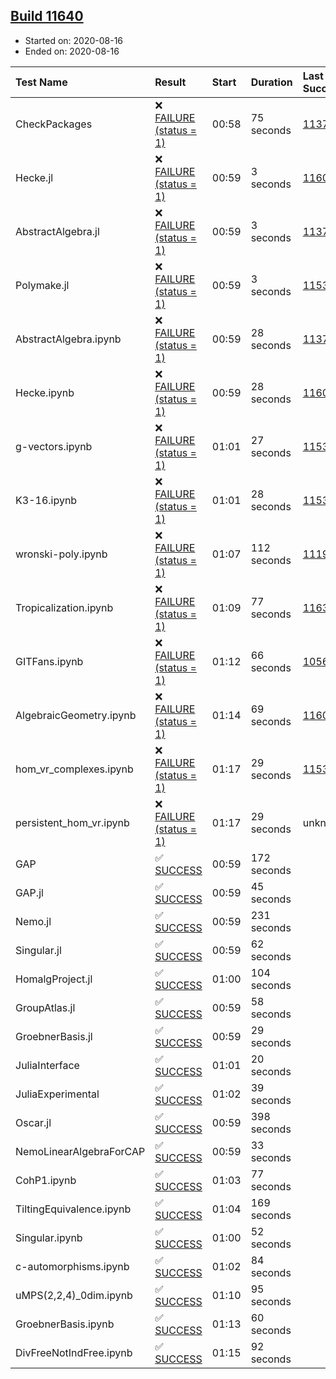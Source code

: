 ## [Build 11640](https://oscarci.mathematik.uni-kl.de/job/oscar/11640/)

* Started on: 2020-08-16
* Ended on: 2020-08-16

| Test Name    | Result | Start | Duration | Last Success | First Failure |
|:-------------|:-------|:------|:---------|:-------------|:--------------|
| CheckPackages | ❌ [FAILURE (status = 1)](https://oscarci.mathematik.uni-kl.de/job/oscar/11640/artifact/logs/build-11640/CheckPackages.log) | 00:58 | 75 seconds | [11376](https://oscarci.mathematik.uni-kl.de/job/oscar/11376/) | [11377](https://oscarci.mathematik.uni-kl.de/job/oscar/11377/) |
| Hecke.jl | ❌ [FAILURE (status = 1)](https://oscarci.mathematik.uni-kl.de/job/oscar/11640/artifact/logs/build-11640/Hecke.jl.log) | 00:59 | 3 seconds | [11602](https://oscarci.mathematik.uni-kl.de/job/oscar/11602/) | [11603](https://oscarci.mathematik.uni-kl.de/job/oscar/11603/) |
| AbstractAlgebra.jl | ❌ [FAILURE (status = 1)](https://oscarci.mathematik.uni-kl.de/job/oscar/11640/artifact/logs/build-11640/AbstractAlgebra.jl.log) | 00:59 | 3 seconds | [11376](https://oscarci.mathematik.uni-kl.de/job/oscar/11376/) | [11377](https://oscarci.mathematik.uni-kl.de/job/oscar/11377/) |
| Polymake.jl | ❌ [FAILURE (status = 1)](https://oscarci.mathematik.uni-kl.de/job/oscar/11640/artifact/logs/build-11640/Polymake.jl.log) | 00:59 | 3 seconds | [11532](https://oscarci.mathematik.uni-kl.de/job/oscar/11532/) | [11533](https://oscarci.mathematik.uni-kl.de/job/oscar/11533/) |
| AbstractAlgebra.ipynb | ❌ [FAILURE (status = 1)](https://oscarci.mathematik.uni-kl.de/job/oscar/11640/artifact/logs/build-11640/AbstractAlgebra.ipynb.log) | 00:59 | 28 seconds | [11376](https://oscarci.mathematik.uni-kl.de/job/oscar/11376/) | [11377](https://oscarci.mathematik.uni-kl.de/job/oscar/11377/) |
| Hecke.ipynb | ❌ [FAILURE (status = 1)](https://oscarci.mathematik.uni-kl.de/job/oscar/11640/artifact/logs/build-11640/Hecke.ipynb.log) | 00:59 | 28 seconds | [11602](https://oscarci.mathematik.uni-kl.de/job/oscar/11602/) | [11603](https://oscarci.mathematik.uni-kl.de/job/oscar/11603/) |
| g-vectors.ipynb | ❌ [FAILURE (status = 1)](https://oscarci.mathematik.uni-kl.de/job/oscar/11640/artifact/logs/build-11640/g-vectors.ipynb.log) | 01:01 | 27 seconds | [11532](https://oscarci.mathematik.uni-kl.de/job/oscar/11532/) | [11533](https://oscarci.mathematik.uni-kl.de/job/oscar/11533/) |
| K3-16.ipynb | ❌ [FAILURE (status = 1)](https://oscarci.mathematik.uni-kl.de/job/oscar/11640/artifact/logs/build-11640/K3-16.ipynb.log) | 01:01 | 28 seconds | [11532](https://oscarci.mathematik.uni-kl.de/job/oscar/11532/) | [11533](https://oscarci.mathematik.uni-kl.de/job/oscar/11533/) |
| wronski-poly.ipynb | ❌ [FAILURE (status = 1)](https://oscarci.mathematik.uni-kl.de/job/oscar/11640/artifact/logs/build-11640/wronski-poly.ipynb.log) | 01:07 | 112 seconds | [11192](https://oscarci.mathematik.uni-kl.de/job/oscar/11192/) | [11193](https://oscarci.mathematik.uni-kl.de/job/oscar/11193/) |
| Tropicalization.ipynb | ❌ [FAILURE (status = 1)](https://oscarci.mathematik.uni-kl.de/job/oscar/11640/artifact/logs/build-11640/Tropicalization.ipynb.log) | 01:09 | 77 seconds | [11639](https://oscarci.mathematik.uni-kl.de/job/oscar/11639/) | [11640](https://oscarci.mathematik.uni-kl.de/job/oscar/11640/) |
| GITFans.ipynb | ❌ [FAILURE (status = 1)](https://oscarci.mathematik.uni-kl.de/job/oscar/11640/artifact/logs/build-11640/GITFans.ipynb.log) | 01:12 | 66 seconds | [10566](https://oscarci.mathematik.uni-kl.de/job/oscar/10566/) | [10567](https://oscarci.mathematik.uni-kl.de/job/oscar/10567/) |
| AlgebraicGeometry.ipynb | ❌ [FAILURE (status = 1)](https://oscarci.mathematik.uni-kl.de/job/oscar/11640/artifact/logs/build-11640/AlgebraicGeometry.ipynb.log) | 01:14 | 69 seconds | [11602](https://oscarci.mathematik.uni-kl.de/job/oscar/11602/) | [11603](https://oscarci.mathematik.uni-kl.de/job/oscar/11603/) |
| hom_vr_complexes.ipynb | ❌ [FAILURE (status = 1)](https://oscarci.mathematik.uni-kl.de/job/oscar/11640/artifact/logs/build-11640/hom_vr_complexes.ipynb.log) | 01:17 | 29 seconds | [11532](https://oscarci.mathematik.uni-kl.de/job/oscar/11532/) | [11533](https://oscarci.mathematik.uni-kl.de/job/oscar/11533/) |
| persistent_hom_vr.ipynb | ❌ [FAILURE (status = 1)](https://oscarci.mathematik.uni-kl.de/job/oscar/11640/artifact/logs/build-11640/persistent_hom_vr.ipynb.log) | 01:17 | 29 seconds | unknown | unknown |
| GAP | ✅ [SUCCESS](https://oscarci.mathematik.uni-kl.de/job/oscar/11640/artifact/logs/build-11640/GAP.log) | 00:59 | 172 seconds |  |  |
| GAP.jl | ✅ [SUCCESS](https://oscarci.mathematik.uni-kl.de/job/oscar/11640/artifact/logs/build-11640/GAP.jl.log) | 00:59 | 45 seconds |  |  |
| Nemo.jl | ✅ [SUCCESS](https://oscarci.mathematik.uni-kl.de/job/oscar/11640/artifact/logs/build-11640/Nemo.jl.log) | 00:59 | 231 seconds |  |  |
| Singular.jl | ✅ [SUCCESS](https://oscarci.mathematik.uni-kl.de/job/oscar/11640/artifact/logs/build-11640/Singular.jl.log) | 00:59 | 62 seconds |  |  |
| HomalgProject.jl | ✅ [SUCCESS](https://oscarci.mathematik.uni-kl.de/job/oscar/11640/artifact/logs/build-11640/HomalgProject.jl.log) | 01:00 | 104 seconds |  |  |
| GroupAtlas.jl | ✅ [SUCCESS](https://oscarci.mathematik.uni-kl.de/job/oscar/11640/artifact/logs/build-11640/GroupAtlas.jl.log) | 00:59 | 58 seconds |  |  |
| GroebnerBasis.jl | ✅ [SUCCESS](https://oscarci.mathematik.uni-kl.de/job/oscar/11640/artifact/logs/build-11640/GroebnerBasis.jl.log) | 00:59 | 29 seconds |  |  |
| JuliaInterface | ✅ [SUCCESS](https://oscarci.mathematik.uni-kl.de/job/oscar/11640/artifact/logs/build-11640/JuliaInterface.log) | 01:01 | 20 seconds |  |  |
| JuliaExperimental | ✅ [SUCCESS](https://oscarci.mathematik.uni-kl.de/job/oscar/11640/artifact/logs/build-11640/JuliaExperimental.log) | 01:02 | 39 seconds |  |  |
| Oscar.jl | ✅ [SUCCESS](https://oscarci.mathematik.uni-kl.de/job/oscar/11640/artifact/logs/build-11640/Oscar.jl.log) | 00:59 | 398 seconds |  |  |
| NemoLinearAlgebraForCAP | ✅ [SUCCESS](https://oscarci.mathematik.uni-kl.de/job/oscar/11640/artifact/logs/build-11640/NemoLinearAlgebraForCAP.log) | 00:59 | 33 seconds |  |  |
| CohP1.ipynb | ✅ [SUCCESS](https://oscarci.mathematik.uni-kl.de/job/oscar/11640/artifact/logs/build-11640/CohP1.ipynb.log) | 01:03 | 77 seconds |  |  |
| TiltingEquivalence.ipynb | ✅ [SUCCESS](https://oscarci.mathematik.uni-kl.de/job/oscar/11640/artifact/logs/build-11640/TiltingEquivalence.ipynb.log) | 01:04 | 169 seconds |  |  |
| Singular.ipynb | ✅ [SUCCESS](https://oscarci.mathematik.uni-kl.de/job/oscar/11640/artifact/logs/build-11640/Singular.ipynb.log) | 01:00 | 52 seconds |  |  |
| c-automorphisms.ipynb | ✅ [SUCCESS](https://oscarci.mathematik.uni-kl.de/job/oscar/11640/artifact/logs/build-11640/c-automorphisms.ipynb.log) | 01:02 | 84 seconds |  |  |
| uMPS(2,2,4)_0dim.ipynb | ✅ [SUCCESS](https://oscarci.mathematik.uni-kl.de/job/oscar/11640/artifact/logs/build-11640/uMPS-2-2-4-_0dim.ipynb.log) | 01:10 | 95 seconds |  |  |
| GroebnerBasis.ipynb | ✅ [SUCCESS](https://oscarci.mathematik.uni-kl.de/job/oscar/11640/artifact/logs/build-11640/GroebnerBasis.ipynb.log) | 01:13 | 60 seconds |  |  |
| DivFreeNotIndFree.ipynb | ✅ [SUCCESS](https://oscarci.mathematik.uni-kl.de/job/oscar/11640/artifact/logs/build-11640/DivFreeNotIndFree.ipynb.log) | 01:15 | 92 seconds |  |  |
